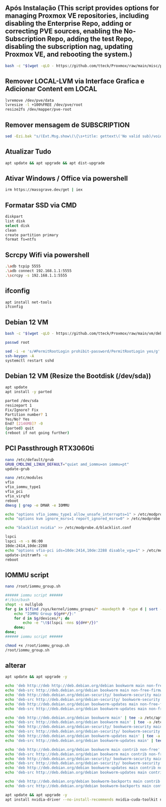 
## Após Instalação (This script provides options for managing Proxmox VE repositories, including disabling the Enterprise Repo, adding or correcting PVE sources, enabling the No-Subscription Repo, adding the test Repo, disabling the subscription nag, updating Proxmox VE, and rebooting the system.)

```bash
bash -c "$(wget -qLO - https://github.com/tteck/Proxmox/raw/main/misc/post-pve-install.sh)"

```

## Remover LOCAL-LVM via Interface Grafica e Adicionar Content em LOCAL

```bash
lvremove /dev/pve/data
lvresize -l +100%FREE /dev/pve/root
resize2fs /dev/mapper/pve-root

```

## Remover mensagem de SUBSCRIPTION

```bash
sed -Ezi.bak "s/(Ext.Msg.show\(\{\s+title: gettext\('No valid sub)/void\(\{ \/\/\1/g" /usr/share/javascript/proxmox-widget-toolkit/proxmoxlib.js && systemctl restart pveproxy.service

```

## Atualizar Tudo

```bash
apt update && apt upgrade && apt dist-upgrade

```

## Ativar Windows / Office via powershell

```bash
irm https://massgrave.dev/get | iex

```

## Formatar SSD via CMD

```bash
diskpart
list disk
select disk
clean
create partition primary
format fs=ntfs

```

## Scrcpy Wifi via powershell

```bash
.\adb tcpip 5555
.\adb connect 192.168.1.1:5555
.\scrcpy -s 192.168.1.1:5555

```

## ifconfig

```bash
apt install net-tools
ifconfig

```

## Debian 12 VM

```bash
bash -c "$(wget -qLO - https://github.com/tteck/Proxmox/raw/main/vm/debian-vm.sh)"

passwd root

sed -i -e 's/#PermitRootLogin prohibit-password/PermitRootLogin yes/g' -e 's/^PasswordAuthentication.*/PasswordAuthentication yes/' /etc/ssh/sshd_config
ssh-keygen -A
systemctl restart sshd

```

## Debian 12 VM (Resize the Bootdisk (/dev/sda))

```bash
apt update
apt install -y parted

parted /dev/sda
resizepart 1
Fix/Ignore? Fix
Partition number? 1
Yes/No? Yes
End? [2146MB]? -0
(parted) quit
(reboot if not going further)

```

## PCI Passthrough RTX3060ti

```bash
nano /etc/default/grub
GRUB_CMDLINE_LINUX_DEFAULT="quiet amd_iommu=on iommu=pt"
update-grub

nano /etc/modules
vfio
vfio_iommu_type1
vfio_pci
vfio_virqfd
reboot
dmesg | grep -e DMAR -e IOMMU

echo "options vfio_iommu_type1 allow_unsafe_interrupts=1" > /etc/modprobe.d/iommu_unsafe_interrupts.conf
echo "options kvm ignore_msrs=1 report_ignored_msrs=0" > /etc/modprobe.d/kvm.conf

echo "blacklist nvidia" >> /etc/modprobe.d/blacklist.conf

lspci
lspci -n -s 06:00
10de:2414,10de:2288
echo "options vfio-pci ids=10de:2414,10de:2288 disable_vga=1" > /etc/modprobe.d/vfio.conf
update-initramfs -u
reboot

```

## IOMMU script

```bash
nano /root/iommu_group.sh

###### iommu script ######
#!/bin/bash
shopt -s nullglob
for g in $(find /sys/kernel/iommu_groups/* -maxdepth 0 -type d | sort -V); do
    echo "IOMMU Group ${g##*/}:"
    for d in $g/devices/*; do
        echo -e "\t$(lspci -nns ${d##*/})"
    done;
done;
###### iommu script ######

chmod +x /root/iommu_group.sh
/root/iommu_group.sh

```

## alterar

```bash
apt update && apt upgrade -y

echo 'deb http://deb http://deb.debian.org/debian bookworm main non-free-firmware' | tee -a /etc/apt/sources.list
echo 'deb-src http://deb.debian.org/debian bookworm main non-free-firmware' | tee -a /etc/apt/sources.list
echo 'deb http://deb.debian.org/debian-security/ bookworm-security main non-free-firmware' | tee -a /etc/apt/sources.list
echo 'deb-src http://deb.debian.org/debian-security/ bookworm-security main non-free-firmware' | tee -a /etc/apt/sources.list
echo 'deb http://deb.debian.org/debian bookworm-updates main non-free-firmware' | tee -a /etc/apt/sources.list
echo 'deb-src http://deb.debian.org/debian bookworm-updates main non-free-firmware' | tee -a /etc/apt/sources.list

echo 'deb http://deb.debian.org/debian bookworm main' | tee -a /etc/apt/sources.list
echo 'deb-src http://deb.debian.org/debian bookworm main' | tee -a /etc/apt/sources.list
echo 'deb http://deb.debian.org/debian-security/ bookworm-security main' | tee -a /etc/apt/sources.list
echo 'deb-src http://deb.debian.org/debian-security/ bookworm-security main' | tee -a /etc/apt/sources.list
echo 'deb http://deb.debian.org/debian bookworm-updates main' | tee -a /etc/apt/sources.list
echo 'deb-src http://deb.debian.org/debian bookworm-updates main' | tee -a /etc/apt/sources.list

echo 'deb http://deb.debian.org/debian bookworm main contrib non-free' | tee -a /etc/apt/sources.list
echo 'deb-src http://deb.debian.org/debian bookworm main contrib non-free' | tee -a /etc/apt/sources.list
echo 'deb http://deb.debian.org/debian-security/ bookworm-security main contrib non-free' | tee -a /etc/apt/sources.list
echo 'deb-src http://deb.debian.org/debian-security/ bookworm-security main contrib non-free' | tee -a /etc/apt/sources.list
echo 'deb http://deb.debian.org/debian bookworm-updates main contrib non-free' | tee -a /etc/apt/sources.list
echo 'deb-src http://deb.debian.org/debian bookworm-updates main contrib non-free' | tee -a /etc/apt/sources.list

echo 'deb http://deb.debian.org/debian bookworm-backports main contrib non-free' | tee -a /etc/apt/sources.list
echo 'deb-src http://deb.debian.org/debian bookworm-backports main contrib non-free' | tee -a /etc/apt/sources.list

apt update && apt upgrade -y
apt install nvidia-driver --no-install-recommends nvidia-cuda-toolkit nvidia-headless nvidia-utils libnvidia-encode nvidia-kernel-dkms

```
